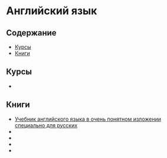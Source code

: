 # Английский язык

## Содержание
* [Курсы](#Курсы)
* [Книги](#Книги)

## Курсы
* []()

## Книги
* [Учебник английского языка в очень понятном изложении специально для русских](https://drive.google.com/open?id=0B7Id5KlnDUVZVWFrTDhWZXM2VG8)
* []()
* []()
* []()
* []()